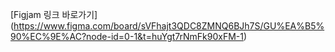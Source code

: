 [Figjam 링크 바로가기]
(https://www.figma.com/board/sVFhajt3QDC8ZMNQ6BJh7S/GU%EA%B5%90%EC%9E%AC?node-id=0-1&t=huYgt7rNmFk90xFM-1)
